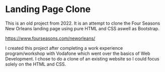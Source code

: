 # Landing Page Clone #

This is an old project from 2022. It is an attempt to clone the Four Seasons New Orleans landing page using pure HTML and CSS aswell as Bootstrap.

https://www.fourseasons.com/neworleans/

I created this project after completing a work experience program/workshop with Vodafone which went over the basics of Web Development. 
I chose to do a clone of an existing website so I could focus solely on the HTML and CSS.

